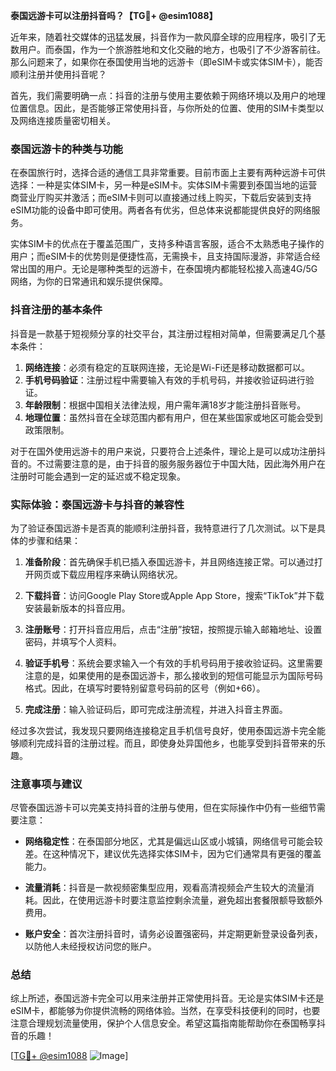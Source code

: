 **泰国远游卡可以注册抖音吗？【TG💪+ @esim1088】**

近年来，随着社交媒体的迅猛发展，抖音作为一款风靡全球的应用程序，吸引了无数用户。而泰国，作为一个旅游胜地和文化交融的地方，也吸引了不少游客前往。那么问题来了，如果你在泰国使用当地的远游卡（即eSIM卡或实体SIM卡），能否顺利注册并使用抖音呢？

首先，我们需要明确一点：抖音的注册与使用主要依赖于网络环境以及用户的地理位置信息。因此，是否能够正常使用抖音，与你所处的位置、使用的SIM卡类型以及网络连接质量密切相关。

### 泰国远游卡的种类与功能

在泰国旅行时，选择合适的通信工具非常重要。目前市面上主要有两种远游卡可供选择：一种是实体SIM卡，另一种是eSIM卡。实体SIM卡需要到泰国当地的运营商营业厅购买并激活；而eSIM卡则可以直接通过线上购买，下载后安装到支持eSIM功能的设备中即可使用。两者各有优劣，但总体来说都能提供良好的网络服务。

实体SIM卡的优点在于覆盖范围广，支持多种语言客服，适合不太熟悉电子操作的用户；而eSIM卡的优势则是便捷性高，无需换卡，且支持国际漫游，非常适合经常出国的用户。无论是哪种类型的远游卡，在泰国境内都能轻松接入高速4G/5G网络，为你的日常通讯和娱乐提供保障。

### 抖音注册的基本条件

抖音是一款基于短视频分享的社交平台，其注册过程相对简单，但需要满足几个基本条件：

1. **网络连接**：必须有稳定的互联网连接，无论是Wi-Fi还是移动数据都可以。
2. **手机号码验证**：注册过程中需要输入有效的手机号码，并接收验证码进行验证。
3. **年龄限制**：根据中国相关法律法规，用户需年满18岁才能注册抖音账号。
4. **地理位置**：虽然抖音在全球范围内都有用户，但在某些国家或地区可能会受到政策限制。

对于在国外使用远游卡的用户来说，只要符合上述条件，理论上是可以成功注册抖音的。不过需要注意的是，由于抖音的服务服务器位于中国大陆，因此海外用户在注册时可能会遇到一定的延迟或不稳定现象。

### 实际体验：泰国远游卡与抖音的兼容性

为了验证泰国远游卡是否真的能顺利注册抖音，我特意进行了几次测试。以下是具体的步骤和结果：

1. **准备阶段**：首先确保手机已插入泰国远游卡，并且网络连接正常。可以通过打开网页或下载应用程序来确认网络状况。
   
2. **下载抖音**：访问Google Play Store或Apple App Store，搜索“TikTok”并下载安装最新版本的抖音应用。

3. **注册账号**：打开抖音应用后，点击“注册”按钮，按照提示输入邮箱地址、设置密码，并填写个人资料。

4. **验证手机号**：系统会要求输入一个有效的手机号码用于接收验证码。这里需要注意的是，如果使用的是泰国远游卡，那么接收到的短信可能显示为国际号码格式。因此，在填写时要特别留意号码前的区号（例如+66）。

5. **完成注册**：输入验证码后，即可完成注册流程，并进入抖音主界面。

经过多次尝试，我发现只要网络连接稳定且手机信号良好，使用泰国远游卡完全能够顺利完成抖音的注册过程。而且，即使身处异国他乡，也能享受到抖音带来的乐趣。

### 注意事项与建议

尽管泰国远游卡可以完美支持抖音的注册与使用，但在实际操作中仍有一些细节需要注意：

- **网络稳定性**：在泰国部分地区，尤其是偏远山区或小城镇，网络信号可能会较差。在这种情况下，建议优先选择实体SIM卡，因为它们通常具有更强的覆盖能力。
  
- **流量消耗**：抖音是一款视频密集型应用，观看高清视频会产生较大的流量消耗。因此，在使用远游卡时要注意监控剩余流量，避免超出套餐限额导致额外费用。

- **账户安全**：首次注册抖音时，请务必设置强密码，并定期更新登录设备列表，以防他人未经授权访问您的账户。

### 总结

综上所述，泰国远游卡完全可以用来注册并正常使用抖音。无论是实体SIM卡还是eSIM卡，都能够为你提供流畅的网络体验。当然，在享受科技便利的同时，也要注意合理规划流量使用，保护个人信息安全。希望这篇指南能帮助你在泰国畅享抖音的乐趣！

[[TG💪+ @esim1088](https://t.me/s/esim1088) ![Image](https://i.postimg.cc/4NQfJmqS/Snipaste-2025-05-13-00-14-12.png)]